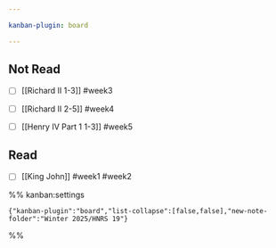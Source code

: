 ```yaml
---

kanban-plugin: board

---
```


## Not Read

- [ ] [[Richard II 1-3]] #week3
- [ ] [[Richard II 2-5]] #week4
- [ ] [[Henry IV Part 1 1-3]] #week5


## Read

- [ ] [[King John]] #week1 #week2




%% kanban:settings
```
{"kanban-plugin":"board","list-collapse":[false,false],"new-note-folder":"Winter 2025/HNRS 19"}
```
%%